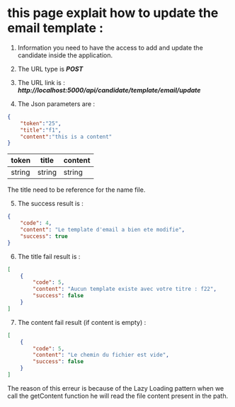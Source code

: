 # this page explait how to update the email template : 

1. Information
you need to have the access to add and update the candidate inside the application.

2. The URL type is ***POST***

3. The URL link is  : 
***http://localhost:5000/api/candidate/template/email/update***

4. The Json parameters are : 

```json
{
	"token":"25",
	"title":"f1",
	"content":"this is a content"
}
```
|  token | title   | content   |
|---|---|---| 
|  string |  string | string|

The title need to be reference for the name file.


5. The success result is  : 

```json
{
    "code": 4,
    "content": "Le template d'email a bien ete modifie",
    "success": true
}
```

6. The title fail result is : 

```json
[
    {
        "code": 5,
        "content": "Aucun template existe avec votre titre : f22",
        "success": false
    }
]
```

7. The content fail result (if content is empty) : 
```json
[
    {
        "code": 5,
        "content": "Le chemin du fichier est vide",
        "success": false
    }
]
```
The reason of this erreur is because of the Lazy Loading pattern when we call the getContent function he will read the file content present in the path.

